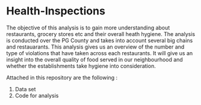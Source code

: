 # Health-Inspections

The objective of this analysis is to gain more understanding about restaurants, grocery stores etc and their overall heath hygiene. The analysis is conducted over the PG County and takes into account several big chains and restauarants.
This analysis gives us an overview of the number and type of violations that have taken across each restaurants. It will give us an insight into the overall quality of food served in our neighbourhood and whether the establishments take hygiene into consideration.

Attached in this repository are the following : 
1. Data set
2. Code for analysis

